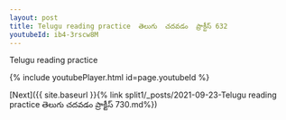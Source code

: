 ```yaml
---
layout: post
title: Telugu reading practice  తెలుగు  చదవడం  ప్రాక్టీస్ 632
youtubeId: ib4-3rscw8M
---
```

 
 
Telugu reading practice
 
 
 
 
 


{% include youtubePlayer.html id=page.youtubeId %}
 
[Next]({{ site.baseurl }}{% link  split1/_posts/2021-09-23-Telugu reading practice  తెలుగు  చదవడం  ప్రాక్టీస్ 730.md%})
 
